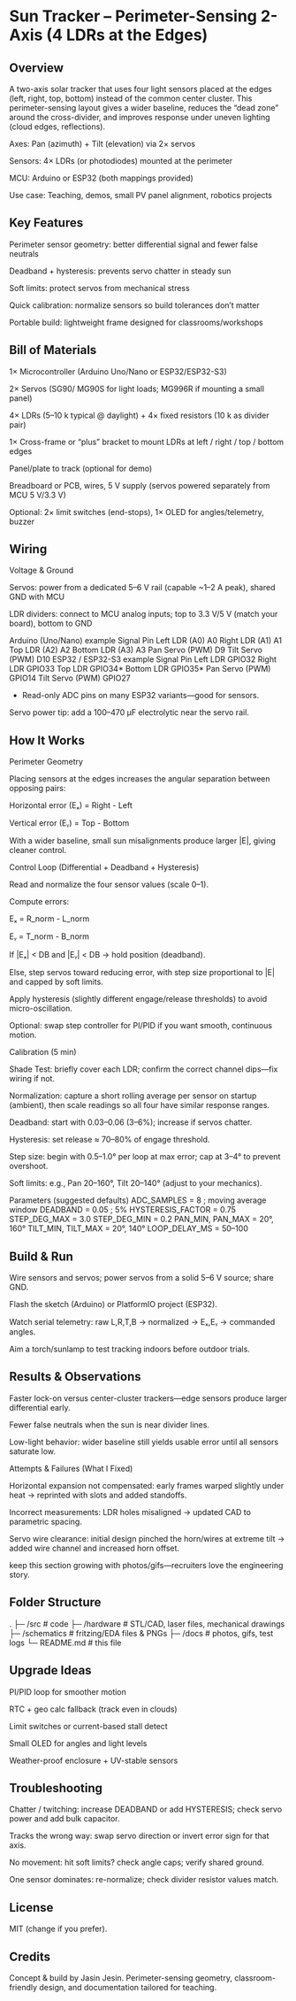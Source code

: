 # Sun Tracker – Perimeter-Sensing 2-Axis (4 LDRs at the Edges)
## Overview

A two-axis solar tracker that uses four light sensors placed at the edges (left, right, top, bottom) instead of the common center cluster. This perimeter-sensing layout gives a wider baseline, reduces the “dead zone” around the cross-divider, and improves response under uneven lighting (cloud edges, reflections).

Axes: Pan (azimuth) + Tilt (elevation) via 2× servos

Sensors: 4× LDRs (or photodiodes) mounted at the perimeter

MCU: Arduino or ESP32 (both mappings provided)

Use case: Teaching, demos, small PV panel alignment, robotics projects

## Key Features

Perimeter sensor geometry: better differential signal and fewer false neutrals

Deadband + hysteresis: prevents servo chatter in steady sun

Soft limits: protect servos from mechanical stress

Quick calibration: normalize sensors so build tolerances don’t matter

Portable build: lightweight frame designed for classrooms/workshops

## Bill of Materials

1× Microcontroller (Arduino Uno/Nano or ESP32/ESP32-S3)

2× Servos (SG90/ MG90S for light loads; MG996R if mounting a small panel)

4× LDRs (5–10 k typical @ daylight) + 4× fixed resistors (10 k as divider pair)

1× Cross-frame or “plus” bracket to mount LDRs at left / right / top / bottom edges

Panel/plate to track (optional for demo)

Breadboard or PCB, wires, 5 V supply (servos powered separately from MCU 5 V/3.3 V)

Optional: 2× limit switches (end-stops), 1× OLED for angles/telemetry, buzzer

## Wiring
Voltage & Ground

Servos: power from a dedicated 5–6 V rail (capable ~1–2 A peak), shared GND with MCU

LDR dividers: connect to MCU analog inputs; top to 3.3 V/5 V (match your board), bottom to GND

Arduino (Uno/Nano) example
Signal	Pin
Left LDR (A0)	A0
Right LDR (A1)	A1
Top LDR (A2)	A2
Bottom LDR (A3)	A3
Pan Servo (PWM)	D9
Tilt Servo (PWM)	D10
ESP32 / ESP32-S3 example
Signal	Pin
Left LDR	GPIO32
Right LDR	GPIO33
Top LDR	GPIO34*
Bottom LDR	GPIO35*
Pan Servo (PWM)	GPIO14
Tilt Servo (PWM)	GPIO27

* Read-only ADC pins on many ESP32 variants—good for sensors.

Servo power tip: add a 100–470 µF electrolytic near the servo rail.

## How It Works
Perimeter Geometry

Placing sensors at the edges increases the angular separation between opposing pairs:

Horizontal error (Eₓ) = Right - Left

Vertical error (Eᵧ) = Top - Bottom

With a wider baseline, small sun misalignments produce larger |E|, giving cleaner control.

Control Loop (Differential + Deadband + Hysteresis)

Read and normalize the four sensor values (scale 0–1).

Compute errors:

Eₓ = R_norm - L_norm

Eᵧ = T_norm - B_norm

If |Eₓ| < DB and |Eᵧ| < DB → hold position (deadband).

Else, step servos toward reducing error, with step size proportional to |E| and capped by soft limits.

Apply hysteresis (slightly different engage/release thresholds) to avoid micro-oscillation.

Optional: swap step controller for PI/PID if you want smooth, continuous motion.

Calibration (5 min)

Shade Test: briefly cover each LDR; confirm the correct channel dips—fix wiring if not.

Normalization: capture a short rolling average per sensor on startup (ambient), then scale readings so all four have similar response ranges.

Deadband: start with 0.03–0.06 (3–6%); increase if servos chatter.

Hysteresis: set release ≈ 70–80% of engage threshold.

Step size: begin with 0.5–1.0° per loop at max error; cap at 3–4° to prevent overshoot.

Soft limits: e.g., Pan 20–160°, Tilt 20–140° (adjust to your mechanics).

Parameters (suggested defaults)
ADC_SAMPLES        = 8            ; moving average window
DEADBAND           = 0.05         ; 5%
HYSTERESIS_FACTOR  = 0.75
STEP_DEG_MAX       = 3.0
STEP_DEG_MIN       = 0.2
PAN_MIN, PAN_MAX   = 20°, 160°
TILT_MIN, TILT_MAX = 20°, 140°
LOOP_DELAY_MS      = 50–100

## Build & Run

Wire sensors and servos; power servos from a solid 5–6 V source; share GND.

Flash the sketch (Arduino) or PlatformIO project (ESP32).

Watch serial telemetry: raw L,R,T,B → normalized → Eₓ,Eᵧ → commanded angles.

Aim a torch/sunlamp to test tracking indoors before outdoor trials.

## Results & Observations

Faster lock-on versus center-cluster trackers—edge sensors produce larger differential early.

Fewer false neutrals when the sun is near divider lines.

Low-light behavior: wider baseline still yields usable error until all sensors saturate low.

Attempts & Failures (What I Fixed)

Horizontal expansion not compensated: early frames warped slightly under heat → reprinted with slots and added standoffs.

Incorrect measurements: LDR holes misaligned → updated CAD to parametric spacing.

Servo wire clearance: initial design pinched the horn/wires at extreme tilt → added wire channel and increased horn offset.

keep this section growing with photos/gifs—recruiters love the engineering story.

## Folder Structure
.
├─ /src                 # code
├─ /hardware            # STL/CAD, laser files, mechanical drawings
├─ /schematics          # fritzing/EDA files & PNGs
├─ /docs                # photos, gifs, test logs
└─ README.md            # this file

## Upgrade Ideas

PI/PID loop for smoother motion

RTC + geo calc fallback (track even in clouds)

Limit switches or current-based stall detect

Small OLED for angles and light levels

Weather-proof enclosure + UV-stable sensors

## Troubleshooting

Chatter / twitching: increase DEADBAND or add HYSTERESIS; check servo power and add bulk capacitor.

Tracks the wrong way: swap servo direction or invert error sign for that axis.

No movement: hit soft limits? check angle caps; verify shared ground.

One sensor dominates: re-normalize; check divider resistor values match.

## License

MIT (change if you prefer).

## Credits

Concept & build by Jasin Jesin. Perimeter-sensing geometry, classroom-friendly design, and documentation tailored for teaching.
